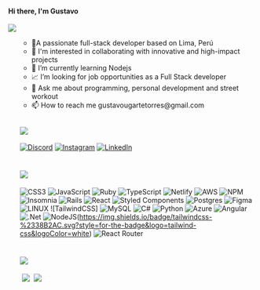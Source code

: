 <h4 align="left">Hi there, I'm Gustavo</h4>
<img src = "https://readme-typing-svg.herokuapp.com?font=Fira+Code&duration=3000&pause=1000&color=38DE98&width=700&lines=Hi+there%2C+I'm+Gustavo;Welcome+to+my+profile!">
<ul>
  <ul>
    <li>🚀A passionate full-stack developer based on Lima, Perú</li>
    <li>👀 I'm interested in collaborating with innovative and high-impact projects</li>
    <li>🌱 I’m currently learning Nodejs</li>
    <li>📈 I’m looking for job opportunities as a Full Stack developer</li>
    <li>💬 Ask me about programming, personal development and street workout</li>
    <li>📫 How to reach me gustavougartetorres@gmail.com</li>
</ul>
  
## <img src="https://readme-typing-svg.herokuapp.com?font=Fira+Code&duration=3000&pause=1000&color=38DE98&repeat=false&width=700&lines=Social:">
[![Discord](https://img.shields.io/badge/Discord-%237289DA.svg?logo=discord&logoColor=white)](https://discord.gg/GustavoUT) [![Instagram](https://img.shields.io/badge/Instagram-%23E4405F.svg?logo=Instagram&logoColor=white)](https://instagram.com/gustavo.ugarte.sw) [![LinkedIn](https://img.shields.io/badge/LinkedIn-%230077B5.svg?logo=linkedin&logoColor=white)](https://linkedin.com/in/gustavo-ugarte-torres/) 

# <img src="https://readme-typing-svg.herokuapp.com?font=Fira+Code&duration=3000&pause=1000&color=38DE98&repeat=false&width=700&lines=Skills:">
![CSS3](https://img.shields.io/badge/css3-%231572B6.svg?style=for-the-badge&logo=css3&logoColor=white) ![JavaScript](https://img.shields.io/badge/javascript-%23323330.svg?style=for-the-badge&logo=javascript&logoColor=%23F7DF1E) ![Ruby](https://img.shields.io/badge/ruby-%23CC342D.svg?style=for-the-badge&logo=ruby&logoColor=white) ![TypeScript](https://img.shields.io/badge/typescript-%23007ACC.svg?style=for-the-badge&logo=typescript&logoColor=white) ![Netlify](https://img.shields.io/badge/netlify-%23000000.svg?style=for-the-badge&logo=netlify&logoColor=#00C7B7) ![AWS](https://img.shields.io/badge/AWS-%23FF9900.svg?style=for-the-badge&logo=amazon-aws&logoColor=white) ![NPM](https://img.shields.io/badge/NPM-%23000000.svg?style=for-the-badge&logo=npm&logoColor=white) ![Insomnia](https://img.shields.io/badge/Insomnia-black?style=for-the-badge&logo=insomnia&logoColor=5849BE) ![Rails](https://img.shields.io/badge/rails-%23CC0000.svg?style=for-the-badge&logo=ruby-on-rails&logoColor=white) ![React](https://img.shields.io/badge/react-%2320232a.svg?style=for-the-badge&logo=react&logoColor=%2361DAFB) ![Styled Components](https://img.shields.io/badge/styled--components-DB7093?style=for-the-badge&logo=styled-components&logoColor=white) ![Postgres](https://img.shields.io/badge/postgres-%23316192.svg?style=for-the-badge&logo=postgresql&logoColor=white) 	![Figma](https://img.shields.io/badge/figma-%23F24E1E.svg?style=for-the-badge&logo=figma&logoColor=white) ![LINUX](https://img.shields.io/badge/Linux-FCC624?style=for-the-badge&logo=linux&logoColor=black) ![TailwindCSS]
![MySQL](https://img.shields.io/badge/mysql-4479A1.svg?style=for-the-badge&logo=mysql&logoColor=white) ![C#](https://img.shields.io/badge/c%23-%23239120.svg?style=for-the-badge&logo=csharp&logoColor=white) ![Python](https://img.shields.io/badge/python-3670A0?style=for-the-badge&logo=python&logoColor=ffdd54) ![Azure](https://img.shields.io/badge/azure-%230072C6.svg?style=for-the-badge&logo=microsoftazure&logoColor=white) ![Angular](https://img.shields.io/badge/angular-%23DD0031.svg?style=for-the-badge&logo=angular&logoColor=white) ![.Net](https://img.shields.io/badge/.NET-5C2D91?style=for-the-badge&logo=.net&logoColor=white) ![NodeJS](https://img.shields.io/badge/node.js-6DA55F?style=for-the-badge&logo=node.js&logoColor=white)(https://img.shields.io/badge/tailwindcss-%2338B2AC.svg?style=for-the-badge&logo=tailwind-css&logoColor=white) ![React Router](https://img.shields.io/badge/React_Router-CA4245?style=for-the-badge&logo=react-router&logoColor=white)
# <img src="https://readme-typing-svg.herokuapp.com?font=Fira+Code&duration=3000&pause=1000&color=38DE98&repeat=false&width=700&lines=Github-Stats:">
<img/>  ![](https://github-readme-stats.vercel.app/api?username=GustavoUT22&theme=gotham&hide_border=false&include_all_commits=true&count_private=true) 
<img/>  ![](https://github-readme-stats.vercel.app/api/top-langs/?username=GustavoUT22&theme=gotham&hide_border=false&include_all_commits=true&count_private=true&layout=compact)
